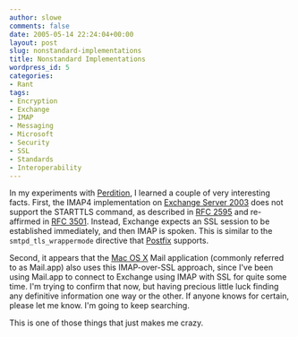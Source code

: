 ```yaml
---
author: slowe
comments: false
date: 2005-05-14 22:24:04+00:00
layout: post
slug: nonstandard-implementations
title: Nonstandard Implementations
wordpress_id: 5
categories:
- Rant
tags:
- Encryption
- Exchange
- IMAP
- Messaging
- Microsoft
- Security
- SSL
- Standards
- Interoperability
---
```


In my experiments with [Perdition](http://www.vergenet.net/linux/perdition/), I learned a couple of very interesting facts. First, the IMAP4 implementation on [Exchange Server 2003](http://www.microsoft.com/exchange/) does not support the STARTTLS command, as described in [RFC 2595](http://www.networksorcery.com/enp/rfc/rfc2595.txt) and re-affirmed in [RFC 3501](http://www.networksorcery.com/enp/rfc/rfc3501.txt). Instead, Exchange expects an SSL session to be established immediately, and then IMAP is spoken. This is similar to the `smtpd_tls_wrappermode` directive that [Postfix](http://www.postfix.org/) supports.

Second, it appears that the [Mac OS X](http://www.apple.com/macosx/) Mail application (commonly referred to as Mail.app) also uses this IMAP-over-SSL approach, since I've been using Mail.app to connect to Exchange using IMAP with SSL for quite some time. I'm trying to confirm that now, but having precious little luck finding any definitive information one way or the other. If anyone knows for certain, please let me know. I'm going to keep searching.

This is one of those things that just makes me crazy.

